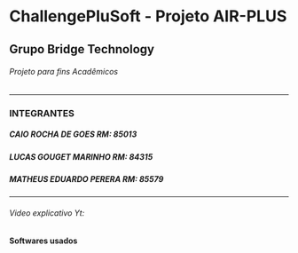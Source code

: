 # ChallengePluSoft - Projeto AIR-PLUS

## Grupo Bridge Technology

###### Projeto para fins Acadêmicos
------------------
### INTEGRANTES

##### CAIO ROCHA DE GOES RM: 85013

##### LUCAS GOUGET MARINHO RM: 84315

##### MATHEUS EDUARDO PERERA RM: 85579
------------------

###### Video explicativo Yt: 

#### Softwares usados


